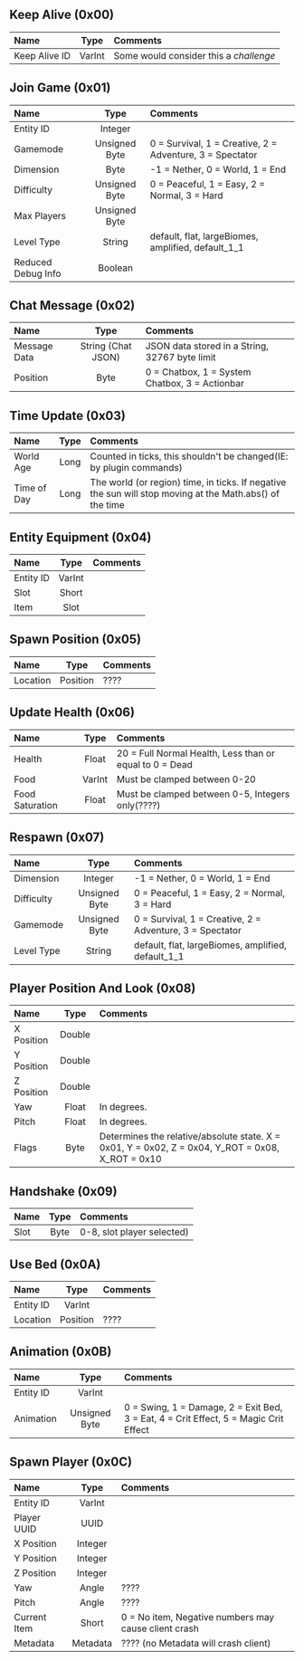 ## Keep Alive (0x00)
| Name           | Type    | Comments                               |
|:---------------|:-------:|:---------------------------------------|
| Keep Alive ID  | VarInt  | Some would consider this a *challenge* |

## Join Game (0x01)
| Name                 | Type          | Comments                                                 |
|:---------------------|:-------------:|:---------------------------------------------------------|
| Entity ID            | Integer       |                                                          |
| Gamemode             | Unsigned Byte | 0 = Survival, 1 = Creative, 2 = Adventure, 3 = Spectator |
| Dimension            | Byte          | -1 = Nether, 0 = World, 1 = End                          |
| Difficulty           | Unsigned Byte | 0 = Peaceful, 1 = Easy, 2 = Normal, 3 = Hard             |
| Max Players          | Unsigned Byte |                                                          |
| Level Type           | String        | default, flat, largeBiomes, amplified, default_1_1       |
| Reduced Debug Info   | Boolean       |                                                          |

## Chat Message (0x02)
| Name                 | Type               | Comments                                           |
|:---------------------|:------------------:|:---------------------------------------------------|
| Message Data         | String (Chat JSON) | JSON data stored in a String, 32767 byte limit     |
| Position             | Byte               | 0 = Chatbox, 1 = System Chatbox, 3 = Actionbar     |

## Time Update (0x03)
| Name                 | Type  | Comments                                                                                                 |
|:---------------------|:-----:|:---------------------------------------------------------------------------------------------------------|
| World Age            | Long  | Counted in ticks, this shouldn't be changed(IE: by plugin commands)                                      |
| Time of Day          | Long  | The world (or region) time, in ticks. If negative the sun will stop moving at the Math.abs() of the time |

## Entity Equipment (0x04)
| Name           | Type    | Comments |
|:---------------|:-------:|:---------|
| Entity ID      | VarInt  |          |
| Slot           | Short   |          |
| Item           | Slot    |          |

## Spawn Position (0x05)
| Name           | Type      | Comments |
|:---------------|:---------:|:---------|
| Location       | Position  | ????     |

## Update Health (0x06)
| Name            | Type      | Comments                                                |
|:----------------|:---------:|:--------------------------------------------------------|
| Health          | Float     | 20 = Full Normal Health, Less than or equal to 0 = Dead |
| Food            | VarInt    | Must be clamped between 0-20                            |
| Food Saturation | Float     | Must be clamped between 0-5, Integers only(????)        |

## Respawn (0x07)
| Name            | Type          | Comments                                                 |
|:----------------|:-------------:|:---------------------------------------------------------|
| Dimension       | Integer       | -1 = Nether, 0 = World, 1 = End                          |
| Difficulty      | Unsigned Byte | 0 = Peaceful, 1 = Easy, 2 = Normal, 3 = Hard             |
| Gamemode        | Unsigned Byte | 0 = Survival, 1 = Creative, 2 = Adventure, 3 = Spectator |
| Level Type      | String        | default, flat, largeBiomes, amplified, default_1_1       |

## Player Position And Look (0x08)
| Name            | Type      | Comments                                                                                         |
|:----------------|:---------:|:-------------------------------------------------------------------------------------------------|
| X Position      | Double    |                                                                                                  |
| Y Position      | Double    |                                                                                                  |
| Z Position      | Double    |                                                                                                  |
| Yaw             | Float     | In degrees.                                                                                      |
| Pitch           | Float     | In degrees.                                                                                      |
| Flags           | Byte      | Determines the relative/absolute state. X = 0x01, Y = 0x02, Z = 0x04, Y_ROT = 0x08, X_ROT = 0x10 |
<!--
    Field     Bit
    X         0x01
    Y         0x02
    Z         0x04
    Y_ROT     0x08
    X_ROT     0x10
-->

## Handshake (0x09)
| Name           | Type      | Comments                   |
|:---------------|:---------:|:---------------------------|
| Slot           | Byte      | 0-8, slot player selected) |

## Use Bed (0x0A)
| Name           | Type      | Comments                   |
|:---------------|:---------:|:---------------------------|
| Entity ID      | VarInt    |                            |
| Location       | Position  | ????                       |

## Animation (0x0B)
| Name           | Type          | Comments                                                                             |
|:---------------|:-------------:|:-------------------------------------------------------------------------------------|
| Entity ID      | VarInt        |                                                                                      |
| Animation      | Unsigned Byte | 0 = Swing, 1 = Damage, 2 = Exit Bed, 3 = Eat, 4 = Crit Effect, 5 = Magic Crit Effect |
<!--
ID  Animation
0   Swing arm
1   Take damage
2   Leave bed
3   Eat food
4   Critical effect
5   Magic critical effect
-->

## Spawn Player (0x0C)
| Name            | Type          | Comments                                                 |
|:----------------|:-------------:|:---------------------------------------------------------|
| Entity ID       | VarInt        |                                                          |
| Player UUID     | UUID          |                                                          |
| X Position      | Integer       |                                                          |
| Y Position      | Integer       |                                                          |
| Z Position      | Integer       |                                                          |
| Yaw             | Angle         | ????                                                     |
| Pitch           | Angle         | ????                                                     |
| Current Item    | Short         | 0 = No item, Negative numbers may cause client crash     |
| Metadata        | Metadata      | ???? (no Metadata will crash client)                     |
